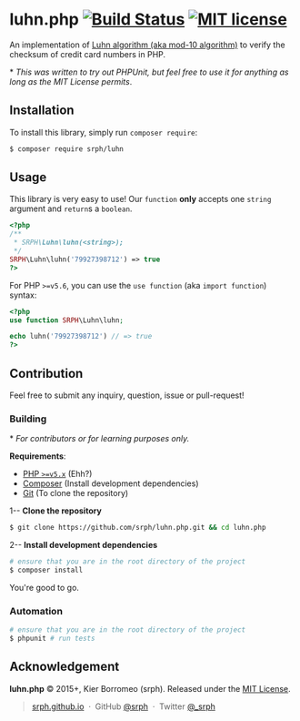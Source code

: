 # luhn.php [![Build Status](https://travis-ci.org/srph/luhn.php.svg?branch=master)](https://travis-ci.org/srph/luhn.php?branch=master) [![MIT license](http://img.shields.io/badge/license-MIT-brightgreen.svg)](http://opensource.org/licenses/MIT)

An implementation of [Luhn algorithm (aka mod-10 algorithm)](http://en.wikipedia.org/wiki/Luhn_algorithm) to verify the checksum of credit card numbers in PHP.

\* *This was written to try out PHPUnit, but feel free to use it for anything as long as the MIT License permits*.

## Installation

To install this library, simply run `composer require`:

```bash
$ composer require srph/luhn
```

## Usage

This library is very easy to use! Our `function` **only** accepts one `string` argument and `return`s a `boolean`.

```php
<?php
/**
 * SRPH\Luhn\luhn(<string>);
 */
SRPH\Luhn\luhn('79927398712') => true
?>
```

For PHP `>=v5.6`, you can use the `use function` (aka `import function`) syntax:

```php
<?php
use function SRPH\Luhn\luhn;

echo luhn('79927398712') // => true
?>
``` 

## Contribution

Feel free to submit any inquiry, question, issue or pull-request!

### Building

\* *For contributors or for learning purposes only.*

**Requirements**:
- [PHP `>=v5.x`](https://php.net) (Ehh?)
- [Composer](https://getcomposer.org) (Install development dependencies)
- [Git](https://git-scm.org) (To clone the repository)

1-- **Clone the repository**

```bash
$ git clone https://github.com/srph/luhn.php.git && cd luhn.php
```

2-- **Install development dependencies**

```bash
# ensure that you are in the root directory of the project
$ composer install
```

You're good to go.

### Automation

```bash
# ensure that you are in the root directory of the project
$ phpunit # run tests
```

## Acknowledgement

**luhn.php** © 2015+, Kier Borromeo (srph). Released under the [MIT License](https://mit-license.org).

> [srph.github.io](http://srph.github.io) &nbsp;&middot;&nbsp;
> GitHub [@srph](https://github.com/srph) &nbsp;&middot;&nbsp;
> Twitter [@_srph](https://twitter.com/_srph)
